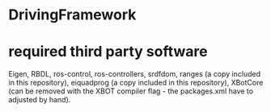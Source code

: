 # DrivingFramework

# required third party software
Eigen,
RBDL,
ros-control, ros-controllers,
srdfdom,
ranges (a copy included in this repository),
eiquadprog (a copy included in this repository),
XBotCore (can be removed with the XBOT compiler flag - the packages.xml have to adjusted by hand).
